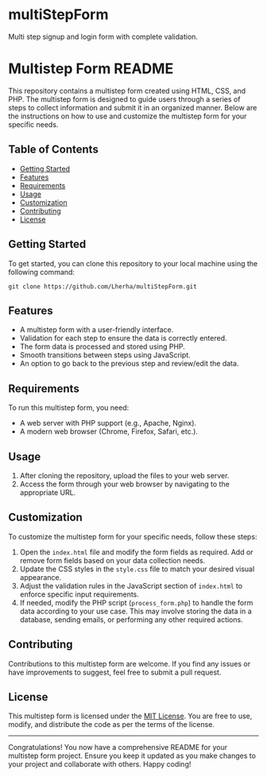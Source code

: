 # multiStepForm
Multi step signup and login form with complete validation.

# Multistep Form README

This repository contains a multistep form created using HTML, CSS, and PHP. The multistep form is designed to guide users through a series of steps to collect information and submit it in an organized manner. Below are the instructions on how to use and customize the multistep form for your specific needs.

## Table of Contents

- [Getting Started](#getting-started)
- [Features](#features)
- [Requirements](#requirements)
- [Usage](#usage)
- [Customization](#customization)
- [Contributing](#contributing)
- [License](#license)

## Getting Started

To get started, you can clone this repository to your local machine using the following command:

```
git clone https://github.com/Lherha/multiStepForm.git
```

## Features

- A multistep form with a user-friendly interface.
- Validation for each step to ensure the data is correctly entered.
- The form data is processed and stored using PHP.
- Smooth transitions between steps using JavaScript.
- An option to go back to the previous step and review/edit the data.

## Requirements

To run this multistep form, you need:

- A web server with PHP support (e.g., Apache, Nginx).
- A modern web browser (Chrome, Firefox, Safari, etc.).

## Usage

1. After cloning the repository, upload the files to your web server.
2. Access the form through your web browser by navigating to the appropriate URL.

## Customization

To customize the multistep form for your specific needs, follow these steps:

1. Open the `index.html` file and modify the form fields as required. Add or remove form fields based on your data collection needs.
2. Update the CSS styles in the `style.css` file to match your desired visual appearance.
3. Adjust the validation rules in the JavaScript section of `index.html` to enforce specific input requirements.
4. If needed, modify the PHP script (`process_form.php`) to handle the form data according to your use case. This may involve storing the data in a database, sending emails, or performing any other required actions.

## Contributing

Contributions to this multistep form are welcome. If you find any issues or have improvements to suggest, feel free to submit a pull request.

## License

This multistep form is licensed under the [MIT License](LICENSE). You are free to use, modify, and distribute the code as per the terms of the license.

---

Congratulations! You now have a comprehensive README for your multistep form project. Ensure you keep it updated as you make changes to your project and collaborate with others. Happy coding!
